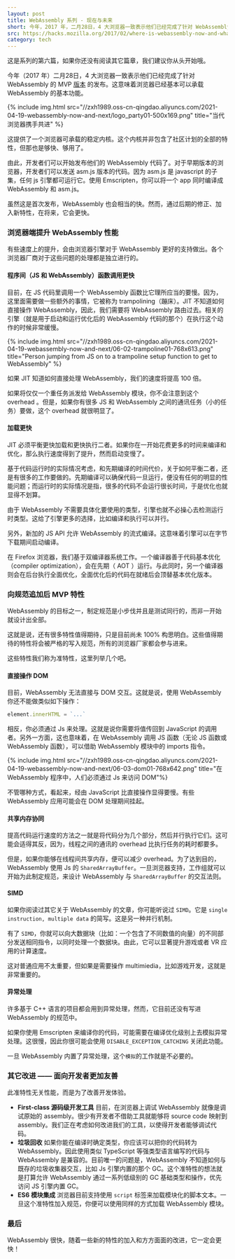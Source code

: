 ```yaml
---
layout: post
title: WebAssembly 系列 - 现在与未来
short: 今年，2017 年，二月28日，4 大浏览器一致表示他们已经完成了针对 WebAssembly 的 MVP 版本的发布
src: https://hacks.mozilla.org/2017/02/where-is-webassembly-now-and-whats-next/
category: tech
---
```


这是系列的第六篇，如果你还没有阅读其它篇章，我们建议你从头开始哦。

今年（2017 年）二月28日，4 大浏览器一致表示他们已经完成了针对 WebAssembly 的 MVP [版本](https://lists.w3.org/Archives/Public/public-webassembly/2017Feb/0002.html) 的发布。这意味着浏览器已经基本可以承载 WebAssembly 的基本功能。

{% include img.html src="//zxh1989.oss-cn-qingdao.aliyuncs.com/2021-04-19-webassembly-now-and-next/logo_party01-500x169.png" title="当代浏览器携手共进" %}

这提供了一个浏览器可承载的稳定内核。这个内核并非包含了社区计划的全部的特性，但那也是够快、够用了。

由此，开发者们可以开始发布他们的 WebAssembly 代码了。对于早期版本的浏览器，开发者们可以发送 asm.js 版本的代码。因为 asm.js 是 javascript 的子集，任何 js 引擎都可运行它。使用 Emscripten，你可以将一个 app 同时编译成 WebAssembly 和 asm.js。

虽然这是首次发布，WebAssembly 也会相当的快。然而，通过后期的修正、加入新特性，在将来，它会更快。

### 浏览器端提升 WebAssembly 性能

有些速度上的提升，会由浏览器引擎对于 WebAssembly 更好的支持做出。各个浏览器厂商对于这些问题的处理都是独立进行的。

#### 程序间（JS 和 WebAssembly）函数调用更快

目前，在 JS 代码里调用一个 WebAssembly 函数比它理所应当的要慢。因为，这里面需要做一些额外的事情，它被称为 trampolining（蹦床）。JIT 不知道如何直接操作 WebAssembly，因此，我们需要将 WebAssembly 路由过去。相关的引擎（就是用于启动和运行优化后的 WebAssembly 代码的那个）在执行这个动作的时候非常缓慢。

{% include img.html src="//zxh1989.oss-cn-qingdao.aliyuncs.com/2021-04-19-webassembly-now-and-next/06-02-trampoline01-768x613.png" title="Person jumping from JS on to a trampoline setup function to get to WebAssembly" %}

如果 JIT 知道如何直接处理 WebAssembly，我们的速度将提高 100 倍。

如果将仅仅一个重任务派发给 WebAssembly 模块，你不会注意到这个 overhead 。但是，如果你有很多 JS 和 WebAssembly 之间的通讯任务（小的任务）要做，这个 overhead 就很明显了。

#### 加载更快

JIT 必须平衡更快加载和更快执行二者。如果你在一开始花费更多的时间来编译和优化，那么执行速度得到了提升，然而启动变慢了。

基于代码运行时的实际情况考虑，和先期编译的时间代价，关于如何平衡二者，还是有很多的工作要做的。先期编译可以确保代码一旦运行，便没有任何的明显的性能问题；而运行时的实际情况是指，很多的代码不会运行很长时间，于是优化也就显得不划算。

由于 WebAssembly 不需要具体化要使用的类型，引擎也就不必操心去检测运行时类型。这给了引擎更多的选择，比如编译和执行可以并行。

另外，新加的 JS API 允许 WebAssembly 的流式编译。这意味着引擎可以在字节下载期间启动编译。

在 Firefox 浏览器，我们基于双编译器系统工作。一个编译器善于代码基本优化（compiler optimization），会在先期（ AOT ）运行。与此同时，另一个编译器则会在后台执行全面优化，全面优化后的代码在就绪后会顶替基本优化版本。

### 向规范追加后 MVP 特性

WebAssembly 的目标之一，制定规范是小步伐并且是测试同行的，而非一开始就设计出全部。

这就是说，还有很多特性值得期待，只是目前尚未 100% 构思明白。这些值得期待的特性将会被严格的写入规范，所有的浏览器厂家都会参与进来。

这些特性我们称为准特性，这里列举几个吧。

#### 直接操作 DOM

目前，WebAssembly 无法直接与 DOM 交互。这就是说，使用 WebAssembly 你还不能做类似如下操作：

```ts
element.innerHTML = `...`
```

相反，你必须通过 Js 来处理。这就是说你需要将值传回到 JavaScript 的调用者。另外一方面，这也意味着，在 WebAssembly 调用 JS 函数（无论 JS 函数或 WebAssembly 函数），可以借助 WebAssembly 模块中的 imports 指令。

{% include img.html  src="//zxh1989.oss-cn-qingdao.aliyuncs.com/2021-04-19-webassembly-now-and-next/06-03-dom01-768x642.png" title="在 WebAssembly 程序中，人们必须通过 Js 来访问 DOM"%}

不管哪种方式，看起来，经由 JavaScript 比直接操作显得要慢。有些 WebAssembly 应用可能会在 DOM 处理期间挂起。

#### 共享内存协同

提高代码运行速度的方法之一就是将代码分为几个部分，然后并行执行它们。这可能会适得其反，因为，线程之间的通讯的 overhead 比执行任务的耗时都要多。

但是，如果你能够在线程间共享内存，便可以减少 overhead。为了达到目的，WebAssembly 使用 Js 的 `SharedArrayBuffer`。一旦浏览器支持，工作组就可以开始为此制定规范，来设计 WebAssembly 与 `SharedArrayBuffer` 的交互法则。

#### SIMD

如果你阅读过其它关于 WebAssembly 的文章，你可能听说过 `SIMD`。它是 `single instruction, multiple data` 的简写。这是另一种并行机制。

有了 `SIMD`，你就可以向大数据块（比如：一个包含了不同数值的向量）的不同部分发送相同指令，以同时处理一个数据块。由此，它可以显著提升游戏或者 VR 应用的计算速度。

这对普通应用不太重要，但如果是需要操作 multimiedia，比如游戏开发，这就是非常重要的。

#### 异常处理

许多基于 C++ 语言的项目都会用到异常处理，然而，它目前还没有写进 WebAssembly 的规范中。

如果你使用 Emscripten 来编译你的代码，可能需要在编译优化级别上去模拟异常处理。这很慢，因此你很可能会使用 `DISABLE_EXCEPTION_CATCHING` 关闭此功能。

一旦 WebAssembly 内置了异常处理，这个`模拟`的工作就是不必要的。

### 其它改进 —— 面向开发者更加友善

此准特性无关性能，而是为了改善开发体验。

- **First-class 源码级开发工具**
  目前，在浏览器上调试 WebAssembly 就像是调试原始的 assembly。很少有开发者不借助工具就能够将 source code 映射到 assembly。我们正在考虑如何改进我们的工具，以使得开发者能够调试代码。
- **垃圾回收**
  如果你能在编译时确定类型，你应该可以把你的代码转为 WebAssembly。因此使用类似 TypeScript 等强类型语言编写的代码与 WebAssembly 是兼容的。目前唯一的问题是，WebAssembly 不知道如何与既存的垃圾收集器交互，比如 Js 引擎内置的那个 GC。这个准特性的想法就是打算允许 WebAssembly 通过一系列低级别的 GC 基础类型和操作，优先访问 JS 引擎内置 GC。
- **ES6 模块集成**
  浏览器目前支持使用 `script` 标签来加载模块化的脚本文本。一旦这个准特性加入规范，你便可以使用同样的方式加载 WebAssembly 模块。

### 最后

WebAssembly 很快，随着一些新的特性的加入和方方面面的改进，它一定会更快！